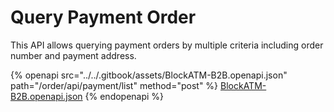 # Query Payment Order

This API allows querying payment orders by multiple criteria including order number and payment address.

{% openapi src="../../.gitbook/assets/BlockATM-B2B.openapi.json" path="/order/api/payment/list" method="post" %}
[BlockATM-B2B.openapi.json](../../.gitbook/assets/BlockATM-B2B.openapi.json)
{% endopenapi %}

